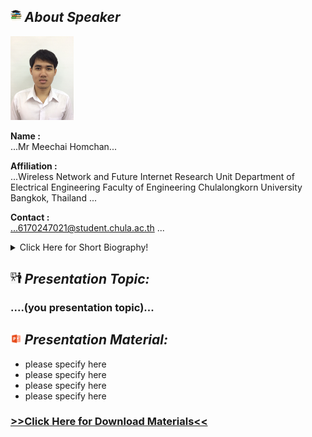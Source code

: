 ## <img width="3.5%" src="/Agenda/picture/biblio.png" /><link rel="stylesheet" type="text/css" media="all" href="./css/logo.css"/> <i class = "fa fa-handshake-p" aria-hidden="true">About Speaker</i> 

<img width="20%" alt="your_picture" src ="/Presentation_program/11_Simulated_Demonstration_of_WiFi-Based/picture/S__6012933.jpg" />

**Name :**<br>...Mr Meechai Homchan...

**Affiliation :**<br>...Wireless Network and Future Internet Research Unit
Department of Electrical Engineering
Faculty of Engineering
Chulalongkorn University
Bangkok, Thailand
...

**Contact :**<br>...6170247021@student.chula.ac.th ...

<details>
    <summary>Click Here for Short Biography!</summary>
    MEECHAI HOMCHAN received the B.Sc. degree in physics from Chulalongkorn University, Thailand, in 2018. I'm currently studying in master’s degree of electrical engineering from Chulalongkorn University, Thailand. His research interests include software defined networking, Internet of Things, building energy management system, and traffic flow management in intelligent transportation systems.
</details>

## <img width="3.5%" src="/Agenda/picture/present.png" /><link rel="stylesheet" type="text/css" media="all" href="./css/logo.css"/> <i class = "fa fa-handshake-p" aria-hidden="true">Presentation Topic:</i>
<h3> ....(you presentation topic)...</h3>

## <img width="3.5%" src="/Agenda/picture/material.png" /><link rel="stylesheet" type="text/css" media="all" href="./css/logo.css"/> <i class = "fa fa-handshake-p" aria-hidden="true">Presentation Material:</i>
- please specify here <br>
- please specify here <br>
- please specify here <br>
- please specify here <br>
<h3><a href="/Presentation_program/11_Simulated_Demonstration_of_WiFi-Based/presentation_material">>>Click Here for Download Materials<<</a></h3>
